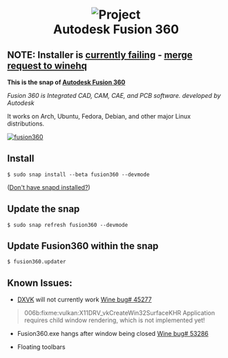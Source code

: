 <h1 align="center">
  <img src="snap/gui/fusion360.png" alt="Project">
  <br />
  Autodesk Fusion 360
</h1>

## NOTE: Installer is [currently failing](https://github.com/cryinkfly/Autodesk-Fusion-360-for-Linux/issues/408) - [merge request to winehq](https://gitlab.winehq.org/wine/wine/-/merge_requests/5525)

<b>This is the snap of [Autodesk Fusion 360](https://www.autodesk.com.au/products/fusion-360/overview)</b>
  
<i>Fusion 360 is Integrated CAD, CAM, CAE, and PCB software. developed by Autodesk</i>
  
It works on Arch, Ubuntu, Fedora, Debian, and other major Linux distributions.

[![fusion360](https://snapcraft.io/fusion360/badge.svg)](https://snapcraft.io/fusion360)



## Install

`$ sudo snap install --beta fusion360 --devmode`

([Don't have snapd installed?](https://snapcraft.io/docs/core/install))

## Update the snap

`$ sudo snap refresh fusion360 --devmode`

## Update Fusion360 within the snap

`$ fusion360.updater`

## Known Issues:

- [DXVK](https://github.com/doitsujin/dxvk) will not currently work [Wine bug# 45277](https://bugs.winehq.org/show_bug.cgi?id=45277)
>006b:fixme:vulkan:X11DRV_vkCreateWin32SurfaceKHR Application requires child window rendering, which is not implemented yet!

- Fusion360.exe hangs after window being closed
[Wine bug# 53286](https://bugs.winehq.org/show_bug.cgi?id=53286)

- Floating toolbars
